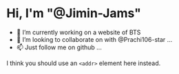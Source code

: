  <h1>Hi, I'm "@Jimin-Jams"</h1>



- 🌱 I’m currently working on a website of BTS
- 💞️ I’m looking to collaborate on with @Prachi106-star ...
- 📫 Just follow me on github ...


I think you should use an
`<addr>` element here instead.
